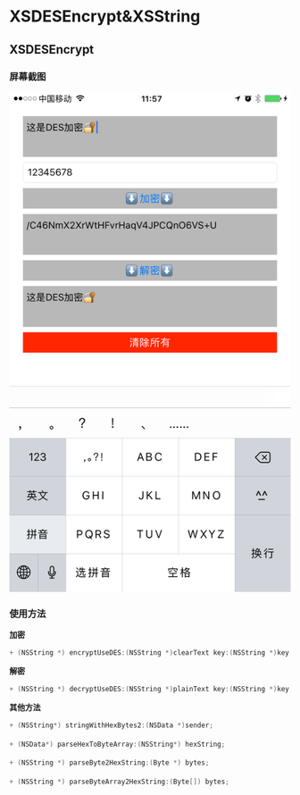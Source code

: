 # XSDESEncrypt&XSString

## XSDESEncrypt

### 屏幕截图

![](https://raw.githubusercontent.com/XaoflySho/XSDESEncrypt/master/DESEncrypt.PNG)

### 使用方法

**加密**

```objective-c
+ (NSString *) encryptUseDES:(NSString *)clearText key:(NSString *)key;
```

**解密**

```objective-c
+ (NSString *) decryptUseDES:(NSString *)plainText key:(NSString *)key;
```

**其他方法**

```objective-c
+ (NSString*) stringWithHexBytes2:(NSData *)sender;

+ (NSData*) parseHexToByteArray:(NSString*) hexString;

+ (NSString *) parseByte2HexString:(Byte *) bytes;

+ (NSString *) parseByteArray2HexString:(Byte[]) bytes;
```

